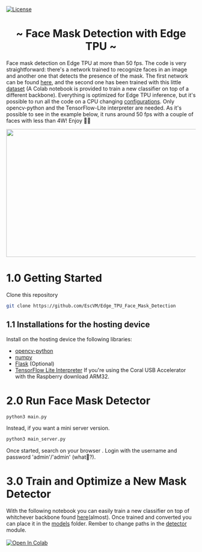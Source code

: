 [![License](https://img.shields.io/badge/License-Apache%202.0-blue.svg)](https://opensource.org/licenses/Apache-2.0)

<h1 align="center"> ~ Face Mask Detection with Edge TPU ~ </h1>

Face mask detection on Edge TPU at more than 50 fps. The code is very straightforward: there's a network trained to recognize faces in an image and another one that detects the presence of the mask. The first network can be found [here](https://coral.ai/models/), and the second one has been trained with this little [dataset](https://drive.google.com/drive/folders/1XDte2DL2Mf_hw4NsmGst7QtYoU7sMBVG) (A Colab notebook is provided to train a new classifier on top of a different backbone). Everything is optimized for Edge TPU inference, but it's possible to run all the code on a CPU changing [configurations](https://github.com/EscVM/Edge_TPU_Face_Mask_Detection/blob/main/config.json). Only opencv-python and the TensorFlow-Lite interpreter are needed. As it's possible to see in the example below, it runs around 50 fps with a couple of faces with less than 4W! Enjoy 👨‍💻

<p align="center">
  <img width="600" height="340" src="media/demo.gif">
</p>

# 1.0 Getting Started
Clone this repository

   ```bash
   git clone https://github.com/EscVM/Edge_TPU_Face_Mask_Detection
   ```
## 1.1 Installations for the hosting device

Install on the hosting device the following libraries:

- [opencv-python](https://pypi.org/project/opencv-python/)
- [numpy](https://pypi.org/project/numpy/)
- [Flask](https://pypi.org/project/Flask/) (Optional)
- [TensorFlow Lite Interpreter](https://www.tensorflow.org/lite/guide/python) If you're using the Coral USB Accelerator with the Raspberry download ARM32.     

# 2.0 Run Face Mask Detector

   ```bash
   python3 main.py
   ```
   
Instead, if you want a mini server version.

   ```bash
   python3 main_server.py
   ```

Once started, search on your browser [](localhost:8080). Login with the username and password 'admin'/'admin' (what👀?).


# 3.0 Train and Optimize a New Mask Detector
With the following notebook you can easily train a new classifier on top of whitchever backbone found [here](https://keras.io/api/applications/#densenet)(almost).
Once trained and converted you can place it in the [models](https://github.com/EscVM/Edge_TPU_Face_Mask_Detection/tree/main/models) folder. Rember to change paths in the [detector](https://github.com/EscVM/Edge_TPU_Face_Mask_Detection/blob/main/utils/detector.py) module.<br/><br/>
<a href="https://colab.research.google.com/drive/1kgEGysvTbL_1S7_X6pDwfVw7g28w8LnD?usp=sharing"><img src="https://colab.research.google.com/assets/colab-badge.svg" alt="Open In Colab"/></a>
